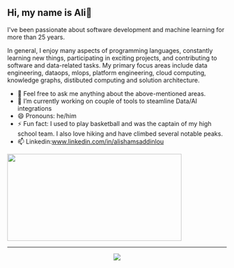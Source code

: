 ## Hi, my name is Ali👋

I've been passionate about software development and machine learning for more than 25 years.

In general, I enjoy many aspects of programming languages, constantly learning new things, participating in exciting projects, and contributing to software and data-related tasks. My primary focus areas include data engineering, dataops, mlops, platform engineering, cloud computing, knowledge graphs, distibuted computing and solution architecture.

- 💬 Feel free to ask me anything about the above-mentioned areas.
- 🔭 I’m currently working on couple of tools to steamline Data/AI integrations
- 😄 Pronouns: he/him
- ⚡ Fun fact: I used to play basketball and was the captain of my high school team. I also love hiking and have climbed several notable peaks.
- 📫 Linkedin:www.linkedin.com/in/alishamsaddinlou


<!-- <a href="https://github.com/alishams8/github-readme-stats">
  <img  width=400 height=300 align="center" src="https://github-readme-stats.vercel.app/api?username=alishams8&show_icons=true&theme=radical" />
</a> -->
<a href="https://github.com/alishams8/github-readme-stats">
  <img  width=400 height=200 align="center" src="https://github-readme-stats.vercel.app/api/top-langs/?username=alishams8&hide_progress=False&theme=radical" />
</a>

------------
  <div align="center">
        <a href="https://git.io/streak-stats" >
            <img src="https://streak-stats.demolab.com/?user=alishams8&theme=dark"  />
        </a>
    </div>
